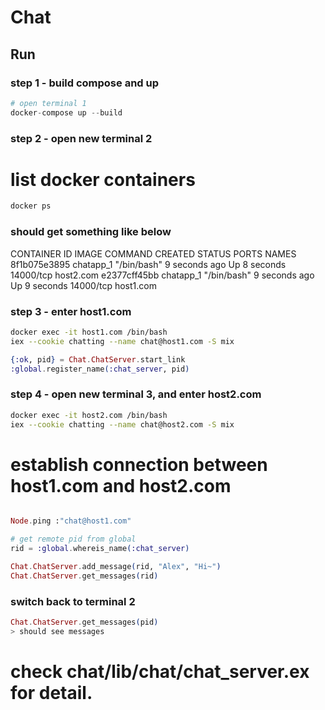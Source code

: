 # Chat

## Run

### step 1 - build compose and up

```elixir
# open terminal 1
docker-compose up --build


```



### step 2 - open new terminal 2
# list docker containers
```bash
docker ps
```

### should get something like below
CONTAINER ID        IMAGE                   COMMAND                  CREATED             STATUS              PORTS                    NAMES
8f1b075e3895        chatapp_1               "/bin/bash"              9 seconds ago       Up 8 seconds        14000/tcp                host2.com
e2377cff45bb        chatapp_1               "/bin/bash"              9 seconds ago       Up 9 seconds        14000/tcp                host1.com


### step 3 - enter host1.com
```bash
docker exec -it host1.com /bin/bash
iex --cookie chatting --name chat@host1.com -S mix
```

```elixir
{:ok, pid} = Chat.ChatServer.start_link
:global.register_name(:chat_server, pid)
```

### step 4 - open new terminal 3, and enter host2.com
```bash
docker exec -it host2.com /bin/bash
iex --cookie chatting --name chat@host2.com -S mix
```

# establish connection between host1.com and host2.com
```elixir

Node.ping :"chat@host1.com"

# get remote pid from global
rid = :global.whereis_name(:chat_server)

Chat.ChatServer.add_message(rid, "Alex", "Hi~")
Chat.ChatServer.get_messages(rid)
```

### switch back to  terminal 2
```elixir
Chat.ChatServer.get_messages(pid)
> should see messages
```



# check chat/lib/chat/chat_server.ex for detail.